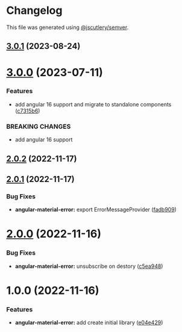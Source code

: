 # Changelog

This file was generated using [@jscutlery/semver](https://github.com/jscutlery/semver).

## [3.0.1](https://github.com/csutorasr/schaman/compare/angular-material-error-3.0.0...angular-material-error-3.0.1) (2023-08-24)

# [3.0.0](https://github.com/csutorasr/schaman/compare/angular-material-error-2.0.2...angular-material-error-3.0.0) (2023-07-11)

### Features

- add angular 16 support and migrate to standalone components ([c7315b6](https://github.com/csutorasr/schaman/commit/c7315b662e96b349bd8047212f0ab275490d1585))

### BREAKING CHANGES

- add angular 16 support

## [2.0.2](https://github.com/csutorasr/schaman/compare/angular-material-error-2.0.1...angular-material-error-2.0.2) (2022-11-17)

## [2.0.1](https://github.com/csutorasr/schaman/compare/angular-material-error-2.0.0...angular-material-error-2.0.1) (2022-11-17)

### Bug Fixes

- **angular-material-error:** export ErrorMessageProvider ([fadb909](https://github.com/csutorasr/schaman/commit/fadb909c3286fede3ac5f31a50c02962d23214fb))

# [2.0.0](https://github.com/csutorasr/schaman/compare/angular-material-error-1.0.0...angular-material-error-2.0.0) (2022-11-16)

### Bug Fixes

- **angular-material-error:** unsubscribe on destory ([c5ea948](https://github.com/csutorasr/schaman/commit/c5ea9482bb42008ec80781f7a1d001a5057e07dc))

# 1.0.0 (2022-11-16)

### Features

- **angular-material-error:** add create initial library ([e04e429](https://github.com/csutorasr/schaman/commit/e04e429fe13ceb494786d05c51616be14b4b028b))
